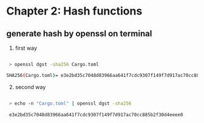 # Chapter 2: Hash functions


## generate hash by openssl on terminal

1. first way
```bash

 > openssl dgst -sha256 Cargo.toml

SHA256(Cargo.toml)= e3e2bd35c7048d83966aa641f7cdc9307f149f7d917ac70cc885b2f30d4eeee0

```

2. second way
```bash

 > echo -n "Cargo.toml" | openssl dgst -sha256
 
 e3e2bd35c7048d83966aa641f7cdc9307f149f7d917ac70cc885b2f30d4eeee0

```